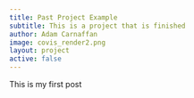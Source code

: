 ```yaml
---
title: Past Project Example
subtitle: This is a project that is finished
author: Adam Carnaffan
image: covis_render2.png
layout: project 
active: false
---
```

This is my first post